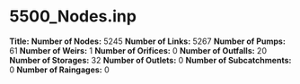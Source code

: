 # 5500_Nodes.inp
**Title:** 
**Number of Nodes:** 5245
**Number of Links:** 5267
**Number of Pumps:** 61
**Number of Weirs:** 1
**Number of Orifices:** 0
**Number of Outfalls:** 20
**Number of Storages:** 32
**Number of Outlets:** 0
**Number of Subcatchments:** 0
**Number of Raingages:** 0
